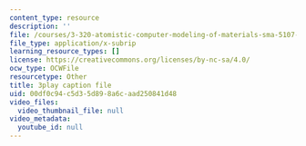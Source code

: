 ```yaml
---
content_type: resource
description: ''
file: /courses/3-320-atomistic-computer-modeling-of-materials-sma-5107-spring-2005/00df0c94c5d35d898a6caad250841d48_yYAHcATzuno.vtt
file_type: application/x-subrip
learning_resource_types: []
license: https://creativecommons.org/licenses/by-nc-sa/4.0/
ocw_type: OCWFile
resourcetype: Other
title: 3play caption file
uid: 00df0c94-c5d3-5d89-8a6c-aad250841d48
video_files:
  video_thumbnail_file: null
video_metadata:
  youtube_id: null
---
```

